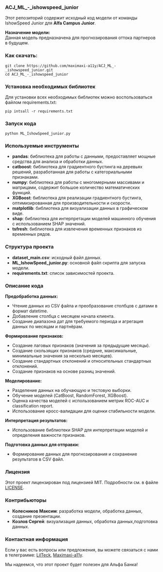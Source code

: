 ### ACJ_ML_-_ishowspeed_junior

Этот репозиторий содержит исходный код модели от команды IshowSpeed Junior для **Alfa Campus Junior**.

**Назначение модели:**  
Данная модель предназначена для прогнозирования оттока партнеров в будущем.

### Как скачать:

```
git clone https://github.com/maximaxi-a11y/ACJ_ML_-_ishowspeed_junior.git
cd ACJ_ML_-_ishowspeed_junior
```

### Установка необходимых библиотек

Для установки всех необходимых библиотек можно воспользоваться файлом requirements.txt:

```
pip intsall -r requirements.txt
```


### Запуск кода


```
python ML_IshowSpeed_junior.py
```

### Используемые инструменты

- **pandas**: библиотека для работы с данными, предоставляет мощные средства для анализа и обработки данных.
- **catboost**: библиотека для градиентного бустинга на деревьях решений, разработанная для работы с категориальными признаками.
- **numpy**: библиотека для работы с многомерными массивами и матрицами, содержит большое количество математических функций.
- **XGBoost**: библиотека для реализации градиентного бустинга, оптимизированная для производительности и скорости.
- **matplotlib**: библиотека для визуализации данных в графическом виде.
- **shap**: библиотека для интерпретации моделей машинного обучения с использованием SHAP значений.
- **tsfresh**: библиотека для извлечения временных признаков из временных рядов.

### Структура проекта

- **dataset_main.csv**: исходный файл данных.
- **ML_IshowSpeed_junior.py**: основной файл скрипта для запуска модели.
- **requirements.txt**: список зависимостей проекта.

### Описание кода

**Предобработка данных:**
- Чтение данных из CSV файла и преобразование столбцов с датами в формат datetime.
- Добавление столбца с месяцем начала клиента.
- Создание диапазона дат для требуемого периода и агрегация данных по месяцам и партнёрам.

**Формирование признаков:**
- Создание лаговых признаков (значения за предыдущие месяцы).
- Создание скользящих признаков (средние, максимальные, минимальные значения за несколько месяцев).
- Создание стандартных отклонений и относительных стандартных отклонений.
- Создание признаков на основе разниц значений.

**Моделирование:**
- Разделение данных на обучающую и тестовую выборки.
- Обучение моделей (CatBoost, RandomForest, XGBoost).
- Оценка качества моделей с использованием метрик ROC-AUC и classification report.
- Использование кросс-валидации для оценки стабильности модели.

**Интерпретация результатов:**
- Использование библиотеки SHAP для интерпретации моделей и определения важности признаков.

**Подготовка данных для отправки:**
- Формирование данных для прогнозирования и сохранение результатов в CSV файл.

### Лицензия

Этот проект лицензирован под лицензией MIT. Подробности см. в файле [LICENSE](LICENSE).

### Контрибьюторы

- **Колесников Максим**: разработка модели, обработка данных, создание презентации.
- **Козлов Сергей**: визуализация данных, обработка данных,подготовка данных.


### Контактная информация

Если у вас есть вопросы или предложения, вы можете связаться с нами в телеграмме: [LilTeck](https://t.me/LilTeck1337), [Maximaxi-a11y](https://t.me/ggggg54680).

Мы надеемся, что этот проект будет полезен для Альфа Банка!








